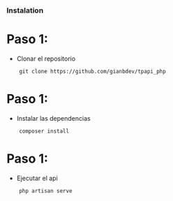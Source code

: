 ### Instalation

# Paso 1:
* Clonar el repositorio
```path
    git clone https://github.com/gianbdev/tpapi_php
```


# Paso 1:
* Instalar las dependencias

```path
    composer install
```


# Paso 1:
* Ejecutar el api

```path
    php artisan serve
```
